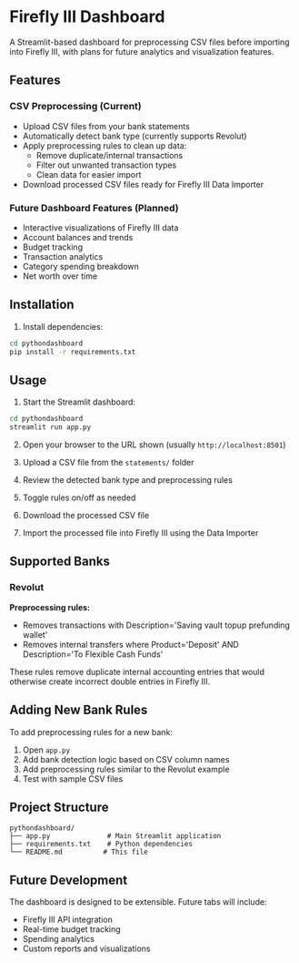 # Firefly III Dashboard

A Streamlit-based dashboard for preprocessing CSV files before importing into Firefly III, with plans for future analytics and visualization features.

## Features

### CSV Preprocessing (Current)
- Upload CSV files from your bank statements
- Automatically detect bank type (currently supports Revolut)
- Apply preprocessing rules to clean up data:
  - Remove duplicate/internal transactions
  - Filter out unwanted transaction types
  - Clean data for easier import
- Download processed CSV files ready for Firefly III Data Importer

### Future Dashboard Features (Planned)
- Interactive visualizations of Firefly III data
- Account balances and trends
- Budget tracking
- Transaction analytics
- Category spending breakdown
- Net worth over time

## Installation

1. Install dependencies:
```bash
cd pythondashboard
pip install -r requirements.txt
```

## Usage

1. Start the Streamlit dashboard:
```bash
cd pythondashboard
streamlit run app.py
```

2. Open your browser to the URL shown (usually `http://localhost:8501`)

3. Upload a CSV file from the `statements/` folder

4. Review the detected bank type and preprocessing rules

5. Toggle rules on/off as needed

6. Download the processed CSV file

7. Import the processed file into Firefly III using the Data Importer

## Supported Banks

### Revolut
**Preprocessing rules:**
- Removes transactions with Description='Saving vault topup prefunding wallet'
- Removes internal transfers where Product='Deposit' AND Description='To Flexible Cash Funds'

These rules remove duplicate internal accounting entries that would otherwise create incorrect double entries in Firefly III.

## Adding New Bank Rules

To add preprocessing rules for a new bank:

1. Open `app.py`
2. Add bank detection logic based on CSV column names
3. Add preprocessing rules similar to the Revolut example
4. Test with sample CSV files

## Project Structure

```
pythondashboard/
├── app.py              # Main Streamlit application
├── requirements.txt    # Python dependencies
└── README.md          # This file
```

## Future Development

The dashboard is designed to be extensible. Future tabs will include:
- Firefly III API integration
- Real-time budget tracking
- Spending analytics
- Custom reports and visualizations
